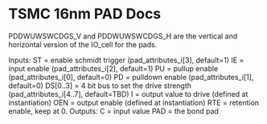 # TSMC 16nm PAD Docs

PDDWUWSWCDGS_V and PDDWUWSWCDGS_H are the vertical and horizontal version of the IO_cell for the pads.

Inputs:
  ST = enable schmidt trigger (pad_attributes_i[3], default=1)
  IE = input enable (pad_attributes_i[2], default=1)
  PU = pullup enable (pad_attributes_i[0], default=0)
  PD = pulldown enable (pad_attributes_i[1], default=0)
  DS[0..3] = 4 bit bus to set the drive strength (pad_attributes_i[4..7], default=TBD)
  I = output value to drive (defined at instantiation)
  OEN = output enable (defined at instantiation)
  RTE = retention enable, keep at 0.
Outputs:
  C = input value
  PAD = the bond pad